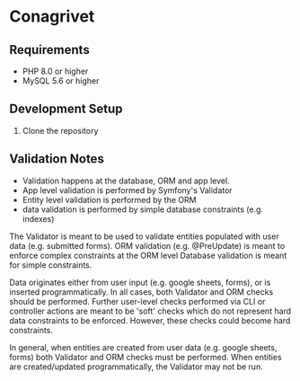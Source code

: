 Conagrivet
======================

## Requirements
- PHP 8.0 or higher
- MySQL 5.6 or higher

## Development Setup
1. Clone the repository


## Validation Notes
- Validation happens at the database, ORM and app level.
- App level validation is performed by Symfony's Validator
- Entity level validation is performed by the ORM
- data validation is performed by simple database constraints (e.g. indexes)

The Validator is meant to be used to validate entities populated with user data (e.g. submitted forms).
ORM validation (e.g. @PreUpdate) is meant to enforce complex constraints at the ORM level
Database validation is meant for simple constraints.

Data originates either from user input (e.g. google sheets, forms), or is inserted programmatically.
In all cases, both Validator and ORM checks should be performed.
Further user-level checks performed via CLI or controller actions are meant to be 'soft' checks which do not
represent hard data constraints to be enforced. However, these checks could become hard constraints.

In general, when entities are created from user data (e.g. google sheets, forms) both Validator and ORM checks
must be performed. When entities are created/updated programmatically, the Validator may not be run.

